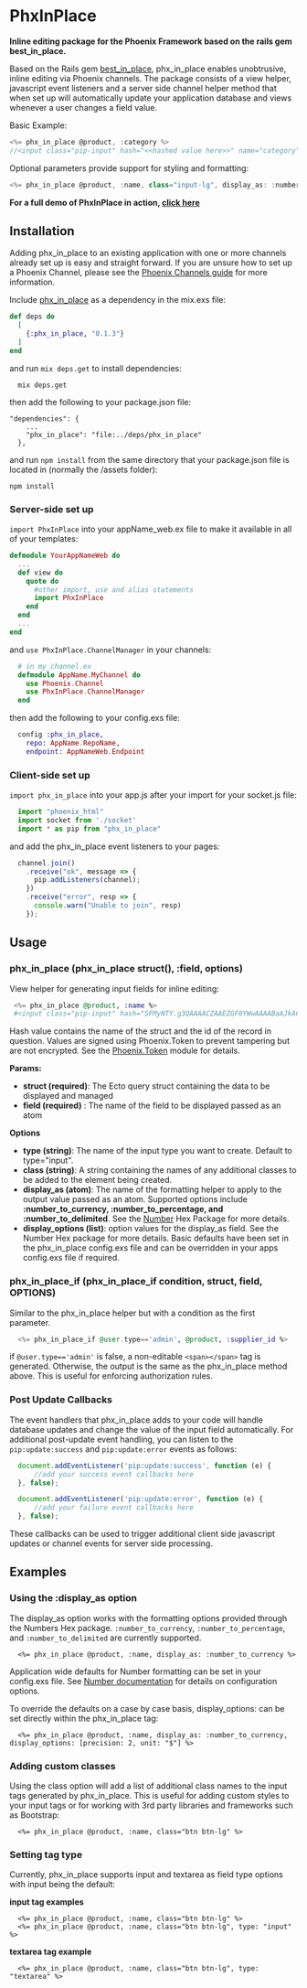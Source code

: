 # PhxInPlace

**Inline editing package for the Phoenix Framework based on the rails gem best_in_place.**

Based on the Rails gem [best_in_place](https://github.com/bernat/best_in_place), phx_in_place enables unobtrusive, inline editing via Phoenix channels. The package consists of a view helper, javascript event listeners and a server side channel helper method that when set up will automatically update your application database and views whenever a user changes a field value.

Basic Example:
```javascript
<%= phx_in_place @product, :category %>
//<input class="pip-input" hash="<<hashed value here>>" name="category" value="251.00" style="background: initial;">
```

Optional parameters provide support for styling and formatting:
```javascript
<%= phx_in_place @product, :name, class="input-lg", display_as: :number_to_currency, display_options: [precision: 2, unit: "$"], type: "textarea" %>
```

**For a full demo of PhxInPlace in action, [click here](https://phx-in-place-demo.herokuapp.com/)**


## Installation

Adding phx_in_place to an existing application with one or more channels already set up is easy and straight forward. If you are unsure how to set up a Phoenix Channel, please see the [Phoenix Channels guide](https://hexdocs.pm/phoenix/channels.html#content) for more information.

Include [phx_in_place](https://github.com/cjwadair/phx_in_place) as a dependency in the mix.exs file:

```elixir
def deps do
  [
    {:phx_in_place, "0.1.3"}
  ]
end
```

and run `mix deps.get` to install dependencies:

```
  mix deps.get
```

then add the following to your package.json file:

```
"dependencies": {
    ...
    "phx_in_place": "file:../deps/phx_in_place"
  },
```

and run `npm install` from the same directory that your package.json file is located in (normally the /assets folder):

```
npm install
```

### Server-side set up

`import PhxInPlace` into your appName_web.ex file to make it available in all of your templates:

```elixir
defmodule YourAppNameWeb do
  ...
  def view do
    quote do
      #other import, use and alias statements
      import PhxInPlace
    end
  end
  ...
end
```

and `use PhxInPlace.ChannelManager` in your channels:

```elixir
  # in my_channel.ex
  defmodule AppName.MyChannel do
    use Phoenix.Channel
    use PhxInPlace.ChannelManager
  end
```

then add the following to your config.exs file:

```elixir
  config :phx_in_place,
    repo: AppName.RepoName,
    endpoint: AppNameWeb.Endpoint
```

### Client-side set up

`import phx_in_place` into your app.js after your import for your socket.js file:

```javascript
  import "phoenix_html"
  import socket from './socket'
  import * as pip from "phx_in_place"
```

and add the phx_in_place event listeners to your pages:

```javascript
  channel.join()
    .receive("ok", message => {
      pip.addListeners(channel);
    })
    .receive("error", resp => {
      console.warn("Unable to join", resp)
    });
```

## Usage

### phx_in_place (phx_in_place struct(), :field, options)

View helper for generating input fields for inline editing:

```elixir
 <%= phx_in_place @product, :name %>
 #<input class="pip-input" hash="SFMyNTY.g3QAAAACZAAEZGF0YWwAAAABaAJkACpFbGl4aXIuU2l0ZWxpbmVQaG9lbml4LlN1cHBsaWVycy5CY2xpc3RpbmdiAAAHTmpkAAZzaWduZWRuBgAvG0InYwE.aJPlnBRX1nuKx8Bdyo8P_UTpRYIyO24aQaYknQJ2Q50" name="name" value="251.00" style="background: initial;">
```

Hash value contains the name of the struct and the id of the record in question. Values are signed using Phoenix.Token to prevent tampering but are not encrypted. See the [Phoenix.Token](https://hexdocs.pm/phoenix/Phoenix.Token.html#content) module for details.

**Params:**

 - **struct (required)**: The Ecto query struct containing the data to be displayed and managed
 - **field (required)** : The name of the field to be displayed passed as an atom

**Options**

- **type (string)**: The name of the input type you want to create. Default to type="input".
- **class (string)**: A string containing the names of any additional classes to be added to the element being created.
- **display_as (atom)**: The name of the formatting helper to apply to the output value passed as an atom. Supported options include **:number_to_currency, :number_to_percentage, and :number_to_delimited**. See the [Number]() Hex Package for more details.
- **display_options (list)**: option values for the display_as field. See the Number Hex package for more details. Basic defaults have been set in the phx_in_place config.exs file and can be overridden in your apps config.exs file if required.


### phx_in_place_if (phx_in_place_if condition, struct, field, OPTIONS)

Similar to the phx_in_place helper but with a condition as the first parameter.

```elixir
  <%= phx_in_place_if @user.type=='admin', @product, :supplier_id %>
```

if `@user.type=='admin'` is false, a non-editable `<span></span>` tag is generated. Otherwise, the output is the same as the phx_in_place method above. This is useful for enforcing authorization rules.

### Post Update Callbacks

The event handlers that phx_in_place adds to your code will handle database updates and change the value of the input field automatically. For additional post-update event handling, you can listen to the `pip:update:success` and `pip:update:error` events as follows:

```javascript
  document.addEventListener('pip:update:success', function (e) {
      //add your success event callbacks here
  }, false);

  document.addEventListener('pip:update:error', function (e) {
      //add your failure event callbacks here
  }, false);
```

These callbacks can be used to trigger additional client side javascript updates or channel events for server side processing.

## Examples

### Using the :display_as option

The display_as option works with the formatting options provided through the Numbers Hex package. `:number_to_currency`, `:number_to_percentage`, and `:number_to_delimited` are currently supported.

```
  <%= phx_in_place @product, :name, display_as: :number_to_currency %>
```

Application wide defaults for Number formatting can be set in your config.exs file. See [Number documentation](https://hexdocs.pm/number/Number.html) for details on configuration options.

To override the defaults on a case by case basis, display_options: can be set directly within the phx_in_place tag:  

```
  <%= phx_in_place @product, :name, display_as: :number_to_currency, display_options: [precision: 2, unit: "$"] %>
```

### Adding custom classes

Using the class option will add a list of additional class names to the input tags generated by phx_in_place. This is useful for adding custom styles to your input tags or for working with 3rd party libraries and frameworks such as Bootstrap:

```
  <%= phx_in_place @product, :name, class="btn btn-lg" %>
```

### Setting tag type

Currently, phx_in_place supports input and textarea as field type options with input being the default:

**input tag examples**

```
  <%= phx_in_place @product, :name, class="btn btn-lg" %>
  <%= phx_in_place @product, :name, class="btn btn-lg", type: "input" %>
```

**textarea tag example**

```
  <%= phx_in_place @product, :name, class="btn btn-lg", type: "textarea" %>
```
